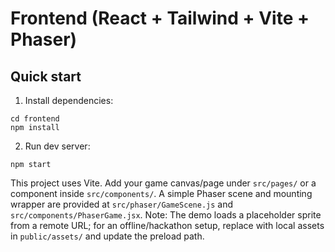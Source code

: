 # Frontend (React + Tailwind + Vite + Phaser)

## Quick start

1. Install dependencies:
```
cd frontend
npm install
```

2. Run dev server:
```
npm start
```

This project uses Vite. Add your game canvas/page under `src/pages/` or a component inside `src/components/`.
A simple Phaser scene and mounting wrapper are provided at `src/phaser/GameScene.js` and `src/components/PhaserGame.jsx`.
Note: The demo loads a placeholder sprite from a remote URL; for an offline/hackathon setup, replace with local assets in `public/assets/` and update the preload path.
